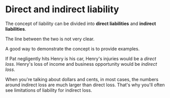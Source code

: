 # Direct and indirect liability

The concept of liability can be divided into **direct liabilities** and **indirect liabilities**.

The line between the two is not very clear.

A good way to demonstrate the concept is to provide examples.

If Pat negligently hits Henry is his car, Henry's injuries would be a _direct loss_.  Henry's loss of income and business opportunity would be _indirect loss_.

When you're talking about dollars and cents, in most cases, the numbers around indirect loss are much larger than direct loss.  That's why you'll often see limitations of liability for indirect loss.
